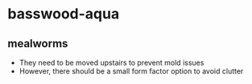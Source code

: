 # basswood-aqua


## mealworms
* They need to be moved upstairs to prevent mold issues
* However, there should be a small form factor option to avoid clutter
